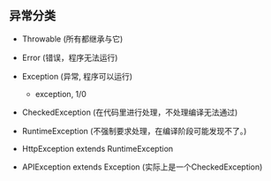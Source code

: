 ## 异常分类

- Throwable      (所有都继承与它)

- Error           (错误，程序无法运行)
- Exception       (异常, 程序可以运行)
  - exception, 1/0


- CheckedException         (在代码里进行处理，不处理编译无法通过)
- RuntimeException         (不强制要求处理，在编译阶段可能发现不了。)


- HttpException extends RuntimeException 
- APIException extends Exception        (实际上是一个CheckedException)



























